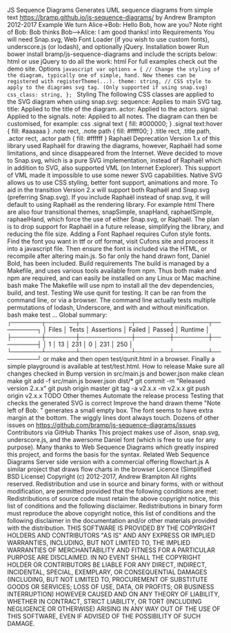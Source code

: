 JS Sequence Diagrams Generates UML sequence diagrams from simple text https://bramp.github.io/js-sequence-diagrams/ by Andrew Brampton 2012-2017 Example We turn Alice->Bob: Hello Bob, how are you? Note right of Bob: Bob thinks Bob-->Alice: I am good thanks! into Requirements You will need Snap.svg, Web Font Loader (if you wish to use custom fonts), underscore.js (or lodash), and optionally jQuery. Installation bower Run bower install bramp/js-sequence-diagrams and include the scripts below: html <script src="{{ bower directory }}/bower-webfontloader/webfont.js" /> <script src="{{ bower directory }}/snap.svg/dist/snap.svg-min.js" /> <script src="{{ bower directory }}/underscore/underscore-min.js" /> <script src="{{ bower directory }}/js-sequence-diagrams/dist/sequence-diagram-min.js" /> also import the CSS if you plan to use the hand drawn theme: html <link href="{{ bower directory }}/js-sequence-diagrams/dist/sequence-diagram-min.css" rel="stylesheet" /> Not using bower? No problem. Just download the dependencies, and include them yourself. If you plan to use the hand draw theme, dont forget to put the two fontfiles in your css folder: /fonts/daniel/danielbd.woff and /fonts/daniel/danielbd.woff2 Usage You can use the Diagram class like: html <div id="diagram">Diagram will be placed here</div> <script> var d = Diagram.parse("A->B: Does something"); var options = {theme: simple}; d.drawSVG(diagram, options); </script> or use jQuery to do all the work: html <script src="{{ bower directory }}/jquery/dist/jquery.min.js" /> <div class="diagram">A->B: Message</div> <script> var options = {theme: hand}; $(".diagram").sequenceDiagram(options); </script> For full examples check out the demo site. Options ```javascript var options = { // Change the styling of the diagram, typically one of simple, hand. New themes can be registered with registerTheme(...). theme: string, // CSS style to apply to the diagrams svg tag. (Only supported if using snap.svg) css_class: string, }; ``` Styling The following CSS classes are applied to the SVG diagram when using snap.svg: sequence: Applies to main SVG tag. title: Applied to the title of the diagram. actor: Applied to the actors. signal: Applied to the signals. note: Applied to all notes. The diagram can then be customised, for example: css .signal text { fill: #000000; } .signal text:hover { fill: #aaaaaa } .note rect, .note path { fill: #ffff00; } .title rect, .title path, .actor rect, .actor path { fill: #ffffff } Raphaël Deprecation Version 1.x of this library used Raphaël for drawing the diagrams, however, Raphaël had some limitations, and since disappeared from the Internet. Weve decided to move to Snap.svg, which is a pure SVG implementation, instead of Raphaël which in addition to SVG, also supported VML (on Internet Explorer). This support of VML made it impossible to use some newer SVG capabilities. Native SVG allows us to use CSS styling, better font support, animations and more. To aid in the transition Version 2.x will support both Raphaël and Snap.svg (preferring Snap.svg). If you include Raphaël instead of snap.svg, it will default to using Raphaël as the rendering library. For example html <script src="{{ bower directory }}/raphael/raphael-min.js"></script> There are also four transitional themes, snapSimple, snapHand, raphaelSimple, raphaelHand, which force the use of either Snap.svg, or Raphaël. The plan is to drop support for Raphaël in a future release, simplifying the library, and reducing the file size. Adding a Font Raphael requires Cufon style fonts. Find the font you want in ttf or otf format, visit Cufons site and process it into a javascript file. Then ensure the font is included via the HTML, or recompile after altering main.js. So far only the hand drawn font, Daniel Bold, has been included. Build requirements The build is managed by a Makefile, and uses various tools available from npm. Thus both make and npm are required, and can easily be installed on any Linux or Mac machine. bash make The Makefile will use npm to install all the dev dependencies, build, and test. Testing We use qunit for testing. It can be ran from the command line, or via a browser. The command line actually tests multiple permutations of lodash, Underscore, and with and without minification. bash make test ... Global summary: ┌───────┬───────┬────────────┬────────┬────────┬─────────┐ │ Files │ Tests │ Assertions │ Failed │ Passed │ Runtime │ ├───────┼───────┼────────────┼────────┼────────┼─────────┤ │ 1 │ 13 │ 231 │ 0 │ 231 │ 250 │ └───────┴───────┴────────────┴────────┴────────┴─────────┘ or make and then open test/qunit.html in a browser. Finally a simple playground is available at test/test.html. How to release Make sure all changes checked in Bump version in src/main.js and bower.json make clean make git add -f src/main.js bower.json dist/* git commit -m "Released version 2.x.x" git push origin master git tag -a v2.x.x -m v2.x.x git push origin v2.x.x TODO Other themes Automate the release process Testing that checks the generated SVG is correct Improve the hand drawn theme "Note left of Bob: " generates a small empty box. The font seems to have extra margin at the bottom. The wiggly lines dont always touch. Dozens of other issues on https://github.com/bramp/js-sequence-diagrams/issues Contributors via GitHub Thanks This project makes use of Jison, snap.svg, underscore.js, and the awersome Daniel font (which is free to use for any purpose). Many thanks to Web Sequence Diagrams which greatly inspired this project, and forms the basis for the syntax. Related Web Sequence Diagrams Server side version with a commercial offering flowchart.js A similar project that draws flow charts in the browser Licence (Simplified BSD License) Copyright (c) 2012-2017, Andrew Brampton All rights reserved. Redistribution and use in source and binary forms, with or without modification, are permitted provided that the following conditions are met: Redistributions of source code must retain the above copyright notice, this list of conditions and the following disclaimer. Redistributions in binary form must reproduce the above copyright notice, this list of conditions and the following disclaimer in the documentation and/or other materials provided with the distribution. THIS SOFTWARE IS PROVIDED BY THE COPYRIGHT HOLDERS AND CONTRIBUTORS "AS IS" AND ANY EXPRESS OR IMPLIED WARRANTIES, INCLUDING, BUT NOT LIMITED TO, THE IMPLIED WARRANTIES OF MERCHANTABILITY AND FITNESS FOR A PARTICULAR PURPOSE ARE DISCLAIMED. IN NO EVENT SHALL THE COPYRIGHT HOLDER OR CONTRIBUTORS BE LIABLE FOR ANY DIRECT, INDIRECT, INCIDENTAL, SPECIAL, EXEMPLARY, OR CONSEQUENTIAL DAMAGES (INCLUDING, BUT NOT LIMITED TO, PROCUREMENT OF SUBSTITUTE GOODS OR SERVICES; LOSS OF USE, DATA, OR PROFITS; OR BUSINESS INTERRUPTION) HOWEVER CAUSED AND ON ANY THEORY OF LIABILITY, WHETHER IN CONTRACT, STRICT LIABILITY, OR TORT (INCLUDING NEGLIGENCE OR OTHERWISE) ARISING IN ANY WAY OUT OF THE USE OF THIS SOFTWARE, EVEN IF ADVISED OF THE POSSIBILITY OF SUCH DAMAGE.
